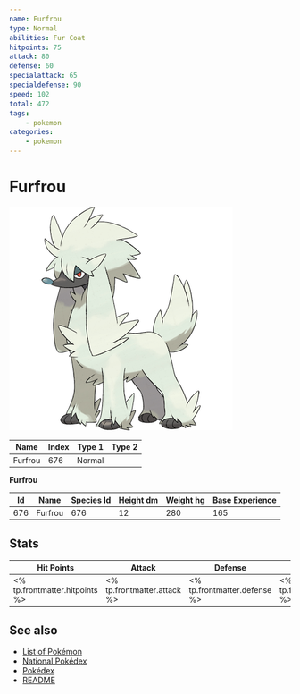 ```yaml
---
name: Furfrou
type: Normal
abilities: Fur Coat
hitpoints: 75
attack: 80
defense: 60
specialattack: 65
specialdefense: 90
speed: 102
total: 472
tags:
    - pokemon
categories:
    - pokemon
---
```


# Furfrou


![Furfrou](images/676.png)

| **Name** | **Index** | **Type 1** | **Type 2** |
|----|----|----|----|
| Furfrou | 676 | Normal  |  |

**Furfrou** 




| **Id** | **Name** | **Species Id** | **Height dm** | **Weight hg** | **Base Experience** |
|--------|----------|----------------|------------|------------|---------------------|
| 676 | Furfrou | 676 | 12 | 280 | 165 |



## Stats

| **Hit Points** | **Attack** | **Defense** | **Special Attack** | **Special Defense** | **Speed** | **Total** |
|----------------|------------|-------------|--------------------|---------------------|-----------|-----------|
| <% tp.frontmatter.hitpoints %> | <% tp.frontmatter.attack %> | <% tp.frontmatter.defense %> | <% tp.frontmatter.specialattack %> | <% tp.frontmatter.specialdefense %> | <% tp.frontmatter.speed %> | <% tp.frontmatter.total %> |

## See also

- [List of Pokémon](../pokemon.md)
- [National Pokédex](../national_pokedex.md)
- [Pokédex](../pokedex.md)
- [README](../README.md)
